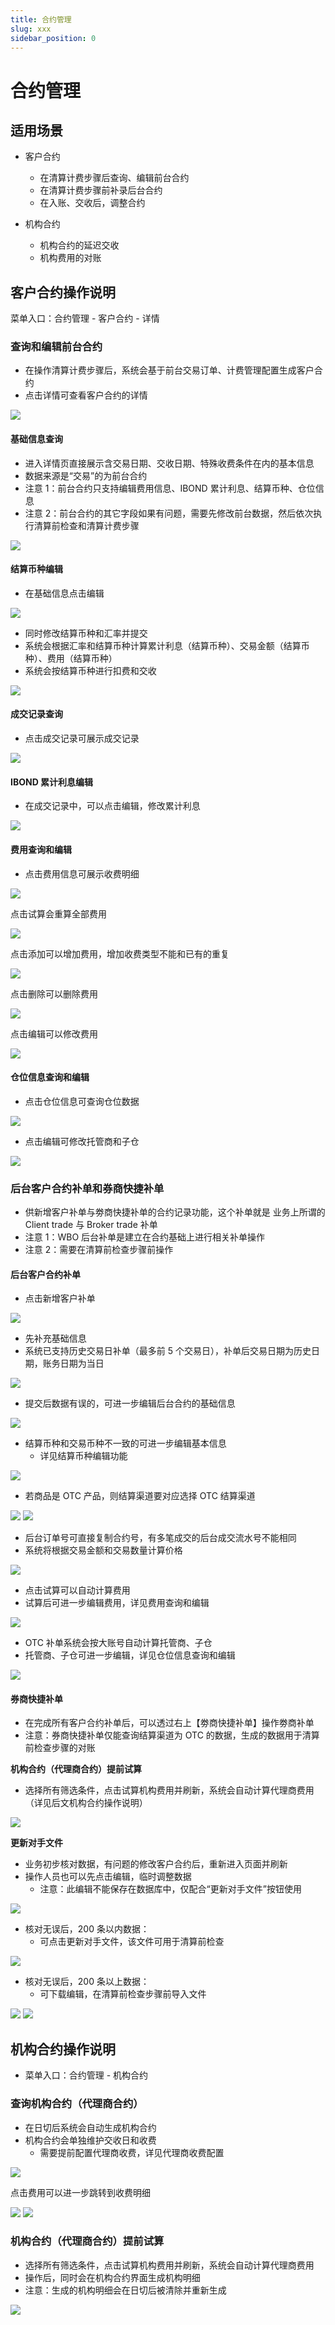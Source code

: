 ```yaml
---
title: 合约管理
slug: xxx
sidebar_position: 0
---
```



# 合约管理

## 适用场景

- 客户合约
    - 在清算计费步骤后查询、编辑前台合约
    - 在清算计费步骤前补录后台合约
    - 在入账、交收后，调整合约

- 机构合约
    - 机构合约的延迟交收
    - 机构费用的对账

## 客户合约操作说明

菜单入口：合约管理 - 客户合约 - 详情

### **查询和编辑前台合约**

- 在操作清算计费步骤后，系统会基于前台交易订单、计费管理配置生成客户合约
- 点击详情可查看客户合约的详情

<img src="/assets/HoWob1zWHo50lmxBJOCcFRudncr.png"/>

#### 基础信息查询

- 进入详情页直接展示含交易日期、交收日期、特殊收费条件在内的基本信息
- 数据来源是“交易”的为前台合约
- 注意 1：前台合约只支持编辑费用信息、IBOND 累计利息、结算币种、仓位信息
- 注意 2：前台合约的其它字段如果有问题，需要先修改前台数据，然后依次执行清算前检查和清算计费步骤

<img src="/assets/D4AGbGysAojTmrxHqO1cPFeQnwh.png"/>

#### 结算币种编辑

- 在基础信息点击编辑

<img src="/assets/S43Qb4C9Oo4L2uxblMEcSGcznof.png"/>

- 同时修改结算币种和汇率并提交
- 系统会根据汇率和结算币种计算累计利息（结算币种）、交易金额（结算币种）、费用（结算币种）
- 系统会按结算币种进行扣费和交收

<img src="/assets/M0f1bheTdoTx9xxVFdOcOYL7nWh.png"/>

#### 成交记录查询

- 点击成交记录可展示成交记录

<img src="/assets/WUFab9eXkowbN1x74mRciCJtntc.png"/>

#### IBOND 累计利息编辑

- 在成交记录中，可以点击编辑，修改累计利息

<img src="/assets/QiHVbOEOaosGgaxmSDOc8RRMnFg.png"/>

#### 费用查询和编辑

- 点击费用信息可展示收费明细

<img src="/assets/KvoybiWFuoMGKmx7oVwcdToen8f.png"/>

点击试算会重算全部费用

<img src="/assets/RnZlbj5plo8XTwxd2mdcbFronWh.png"/>

点击添加可以增加费用，增加收费类型不能和已有的重复

<img src="/assets/Ngz3bzWEooXol3xuEzOcgnuJneb.png"/>

点击删除可以删除费用

<img src="/assets/Lkk5b94pEo9DlVxj81KcgFZKnsf.png"/>

点击编辑可以修改费用

<img src="/assets/XRpeb8EqNo0H3sxcXi2crj4Mngh.png"/>

#### 仓位信息查询和编辑

- 点击仓位信息可查询仓位数据

<img src="/assets/AxVCb2DMiosE1OxmC7Icki2gndX.png"/>

- 点击编辑可修改托管商和子仓

<img src="/assets/VwrAbaV1aokIxMxHuD7cxDCgn1b.png"/>

### 后台客户**合约补单和券商快捷补单**

- 供新增客户补单与劵商快捷补单的合约记录功能，这个补单就是 业务上所谓的 Client trade 与 Broker trade 补单
- 注意 1：WBO 后台补单是建立在合约基础上进行相关补单操作
- 注意 2：需要在清算前检查步骤前操作

#### 后台客户合约补单

- 点击新增客户补单

<img src="/assets/SNwjbsyHqojvLtxpNg6cuAiEnTe.png"/>

- 先补充基础信息
- 系统已支持历史交易日补单（最多前 5 个交易日），补单后交易日期为历史日期，账务日期为当日

<img src="/assets/P10Nb3ZeRoWmvAxZQbMcVBeEnMd.png"/>

- 提交后数据有误的，可进一步编辑后台合约的基础信息

<img src="/assets/Y8yPbfaMEogYLrxg8YJcU3zfnTb.png"/>

- 结算币种和交易币种不一致的可进一步编辑基本信息
    - 详见结算币种编辑功能

<img src="/assets/E4QnbcBSjonoE1xgvXIcXi6Gnjf.png"/>

- 若商品是 OTC 产品，则结算渠道要对应选择 OTC 结算渠道

<img src="/assets/K23hbjoknofY9uxu7j7cZkpan1f.png"/>

<img src="/assets/C2phbrVqPo6wH8xDakdc3D4ZnYf.png"/>

- 后台订单号可直接复制合约号，有多笔成交的后台成交流水号不能相同
- 系统将根据交易金额和交易数量计算价格

<img src="/assets/RhR4bPyPCoj5uMxw1tRcAhzxnZe.png"/>

- 点击试算可以自动计算费用
- 试算后可进一步编辑费用，详见费用查询和编辑

<img src="/assets/BrtPbMcIuoPOOLxtyercBpuEnob.png"/>

- OTC 补单系统会按大账号自动计算托管商、子仓
- 托管商、子仓可进一步编辑，详见仓位信息查询和编辑

<img src="/assets/PuZ1bLb7ZoWCCXx8CeccVf2ankv.png"/>

#### **券商快捷补单**

- 在完成所有客户合约补单后，可以透过右上【劵商快捷补单】操作劵商补单
- 注意：券商快捷补单仅能查询结算渠道为 OTC 的数据，生成的数据用于清算前检查步骤的对账

**机构合约（代理商合约）提前试算**

- 选择所有筛选条件，点击试算机构费用并刷新，系统会自动计算代理商费用（详见后文机构合约操作说明）

<img src="/assets/PFTWbur3yoMy7nxIotnc09iXnrd.png"/>

**更新对手文件**

- 业务初步核对数据，有问题的修改客户合约后，重新进入页面并刷新
- 操作人员也可以先点击编辑，临时调整数据
    - 注意：此编辑不能保存在数据库中，仅配合“更新对手文件”按钮使用

<img src="/assets/Y14fbyRhco3B7ixZItXct0Honcg.png"/>

- 核对无误后，200 条以内数据：
    - 可点击更新对手文件，该文件可用于清算前检查

<img src="/assets/LxmIbR0uCoQp7TxDX9ccUIflnXc.png"/>

- 核对无误后，200 条以上数据：
    - 可下载编辑，在清算前检查步骤前导入文件

<img src="/assets/PM7CbiCBvoMQTUxiGGvcGVrHnRg.png"/>

<img src="/assets/XURBbcPBpo8AFGxMi78c8NKLnkb.png"/>

## 机构合约操作说明

- 菜单入口：合约管理 - 机构合约

### **查询机构合约（代理商合约）**

- 在日切后系统会自动生成机构合约
- 机构合约会单独维护交收日和收费
    - 需要提前配置代理商收费，详见代理商收费配置

<img src="/assets/L40gbf9yrocjOZxCLjKcQrZ2nkb.png"/>

点击费用可以进一步跳转到收费明细

<img src="/assets/TLJ0bPLEIox9zyxB2HzcxYY5n0d.png"/>

<img src="/assets/F6Oab86Zmohxw1xt8MkcAXYenOb.png"/>

### **机构合约（代理商合约）提前试算**

- 选择所有筛选条件，点击试算机构费用并刷新，系统会自动计算代理商费用
- 操作后，同时会在机构合约界面生成机构明细
- 注意：生成的机构明细会在日切后被清除并重新生成

<img src="/assets/YK2rb18e1otUZMxyIkhc5wkgnfe.png"/>

